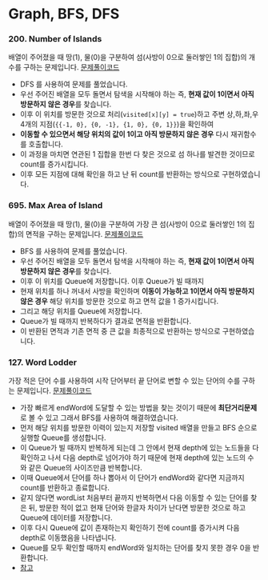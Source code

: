 # Graph, BFS, DFS

### 200. Number of Islands
배열이 주어졌을 때 땅(1), 물(0)을 구분하여 섬(사방이 0으로 둘러쌓인 1의 집합)의 개수를 구하는 문제입니다.
[문제풀이코드](https://github.com/hanbee1005/AlgorithmStudy/blob/master/Leetcode/202302/NumberOfIslands_200.java)
- DFS 를 사용하여 문제를 풀었습니다.
- 우선 주어진 배열을 모두 돌면서 탐색을 시작해야 하는 즉, **현재 값이 1이면서 아직 방문하지 않은 경우**를 찾습니다.
- 이후 이 위치를 방문한 것으로 처리(```visited[x][y] = true```)하고 주변 상,하,좌,우 4개의 지점(```{{-1, 0}, {0, -1}, {1, 0}, {0, 1}}```)을 확인하여
- **이동할 수 있으면서 해당 위치의 값이 1이고 아직 방문하지 않은 경우** 다시 재귀함수를 호출합니다.
- 이 과정을 마치면 연관된 1 집합을 한번 다 찾은 것으로 섬 하나를 발견한 것이므로 count를 증가시킵니다.
- 이후 모든 지점에 대해 확인을 하고 난 뒤 count를 반환하는 방식으로 구현하였습니다.

### 695. Max Area of Island
배열이 주어졌을 때 땅(1), 물(0)을 구분하여 가장 큰 섬(사방이 0으로 둘러쌓인 1의 집합)의 면적을 구하는 문제입니다.
[문제풀이코드](https://github.com/hanbee1005/AlgorithmStudy/blob/master/Leetcode/202302/MaxAreaOfIsland_695.java)
- BFS 를 사용하여 문제를 풀었습니다.
- 우선 주어진 배열을 모두 돌면서 탐색을 시작해야 하는 즉, **현재 값이 1이면서 아직 방문하지 않은 경우**를 찾습니다.
- 이후 이 위치를 Queue에 저장합니다. 이후 Queue가 빌 때까지
- 현재 위치를 하나 꺼내서 사방을 확인하며 **이동이 가능하고 1이면서 아직 방문하지 않은 경우** 해당 위치를 방문한 것으로 하고 면적 값을 1 증가시킵니다.
- 그리고 해당 위치를 Queue에 저장합니다.
- Queue가 빌 때까지 반복하다가 결과로 면적을 반환합니다.
- 이 반환된 면적과 기존 면적 중 큰 값을 최종적으로 반환하는 방식으로 구현하였습니다. 

### 127. Word Lodder
가장 적은 단어 수를 사용하여 시작 단어부터 끝 단어로 변할 수 있는 단어의 수를 구하는 문제입니다. 
[문제풀이코드](https://github.com/hanbee1005/AlgorithmStudy/blob/master/Leetcode/202302/WordLadder_127.java)
- 가장 빠르게 endWord에 도달할 수 있는 방법을 찾는 것이기 때문에 **최단거리문제**로 볼 수 있고 그래서 BFS를 사용하여 해결하였습니다.
- 먼저 해당 위치를 방문한 이력이 있는지 저장할 visited 배열을 만들고 BFS 순으로 실행할 Queue를 생성합니다.
- 이 Queue가 빌 때까지 반복하게 되는데 그 안에서 현재 depth에 있는 노드들을 다 확인하고 나서 다음 depth로 넘어가야 하기 때문에 현재 depth에 있는 노드의 수와 같은 Queue의 사이즈만큼 반복합니다.
- 이때 Queue에서 단어를 하나 뽑아서 이 단어가 endWord와 같다면 지금까지 count를 반환하고 종료합니다.
- 같지 않다면 wordList 처음부터 끝까지 반복하면서 다음 이동할 수 있는 단어를 찾은 뒤, 방문한 적이 없고 현재 단어와 한글자 차이가 난다면 방문한 것으로 하고 Queue에 데이터를 저장합니다.
- 이후 다시 Queue에 값이 존재하는지 확인하기 전에 count를 증가시켜 다음 depth로 이동했음을 나타냅니다.
- Queue를 모두 확인할 때까지 endWord와 일치하는 단어를 찾지 못한 경우 0을 반환합니다.
- [참고](https://neo82.tistory.com/48)
